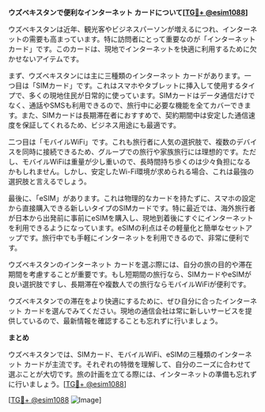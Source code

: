 **ウズベキスタンで便利なインターネット カードについて[[TG💪+ @esim1088](https://t.me/s/esim1088)]**

ウズベキスタンは近年、観光客やビジネスパーソンが増えるにつれ、インターネットの需要も高まっています。特に訪問者にとって重要なのが「インターネット カード」です。このカードは、現地でインターネットを快適に利用するために欠かせないアイテムです。

まず、ウズベキスタンには主に三種類のインターネット カードがあります。一つ目は「SIMカード」です。これはスマホやタブレットに挿入して使用するタイプで、多くの現地住民が日常的に使っています。SIMカードはデータ通信だけでなく、通話やSMSも利用できるので、旅行中に必要な機能を全てカバーできます。また、SIMカードは長期滞在者におすすめで、契約期間中は安定した通信速度を保証してくれるため、ビジネス用途にも最適です。

二つ目は「モバイルWiFi」です。これも旅行者に人気の選択肢で、複数のデバイスを同時に接続できるため、グループでの旅行や家族旅行には理想的です。ただし、モバイルWiFiは重量が少し重いので、長時間持ち歩くのは少々負担になるかもしれません。しかし、安定したWi-Fi環境が求められる場合、これは最強の選択肢と言えるでしょう。

最後に、「eSIM」があります。これは物理的なカードを持たずに、スマホの設定から直接購入できる新しいタイプのSIMカードです。特に最近では、海外旅行者が日本から出発前に事前にeSIMを購入し、現地到着後にすぐにインターネットを利用できるようになっています。eSIMの利点はその軽量化と簡単なセットアップです。旅行中でも手軽にインターネットを利用できるので、非常に便利です。

ウズベキスタンのインターネット カードを選ぶ際には、自分の旅の目的や滞在期間を考慮することが重要です。もし短期間の旅行なら、SIMカードやeSIMが良い選択肢ですし、長期滞在や複数人での旅行ならモバイルWiFiが便利です。

ウズベキスタンでの滞在をより快適にするために、ぜひ自分に合ったインターネット カードを選んでみてください。現地の通信会社は常に新しいサービスを提供しているので、最新情報を確認することも忘れずに行いましょう。

**まとめ**

ウズベキスタンでは、SIMカード、モバイルWiFi、eSIMの三種類のインターネット カードが主流です。それぞれの特徴を理解して、自分のニーズに合わせて選ぶことが大切です。旅の計画を立てる際には、インターネットの準備も忘れずに行いましょう。[[TG💪+ @esim1088](https://t.me/s/esim1088)]

[[TG💪+ @esim1088](https://t.me/s/esim1088) ![Image](https://i.postimg.cc/Y0z9fWf4/image.png)]